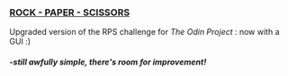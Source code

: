 <h3><u>ROCK - PAPER - SCISSORS</u></h3>

Upgraded version of the RPS challenge for *The Odin Project* : now with a GUI :)
<br><h5>-*still awfully simple, there's room for improvement!*